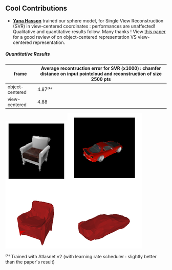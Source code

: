 ## Cool Contributions

* **[Yana Hasson](https://github.com/hassony2)** trained our sphere model, for Single View Reconstruction (SVR) in view-centered coordinates : performances are unaffected! Qualitative and quantitative results follow. Many thanks !
  View [this paper](http://openaccess.thecvf.com/content_cvpr_2018/CameraReady/3826.pdf) for a good review of on object-centered representation VS view-centered representation.

##### Quantitative Results


| frame           | Average recontruction error for SVR (x1000) : chamfer distance on input pointcloud and reconstruction of size 2500 pts |
| --------------- | ------------------------------------------------------------ |
| object-centered | 4.87⁽⁴⁾                                                      |
| view-centered   | 4.88                                                         |

<img src="pictures/chair_yana.png" style="zoom:55%" /><img src="pictures/car_yana.png" style="zoom:60%" />

⁽⁴⁾ Trained with Atlasnet v2 (with learning rate scheduler : slightly better than the paper's result)

